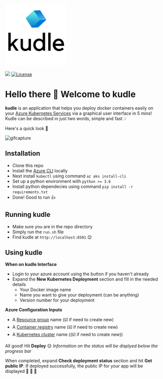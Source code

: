<img src="images/logo2.png" alt="Projectlogo" width="200">

![](https://img.shields.io/badge/microsoft%20azure-0089D6?style=for-the-badge&logo=microsoft-azure&logoColor=white)
[![License](https://img.shields.io/badge/License-Apache%202.0-blue.svg)](https://github.com/miranthajayatilake/kudle/blob/main/LICENSE)

# Hello there :wave: Welcome to kudle 

**kudle** is an application that helps you deploy docker containers easily on your [Azure Kubernetes Services](https://docs.microsoft.com/en-us/azure/aks/intro-kubernetes) via a graphical user interface in 5 mins! Kudle can be described in just two words, simple and fast :bulb: 

Here's a quick look :eyes: 

<!-- ![](images/gif_capture.gif) -->
<img src="images/gif_capture.gif" alt="gifcapture" width="500">

## Installation

- Clone this repo
- Install the [Azure CLI](https://docs.microsoft.com/en-us/cli/azure/install-azure-cli) locally
- Next install `kubectl` using command `az aks install-cli`
- Set up a python environment with `python >= 3.6`
- Install python dependecies using command `pip install -r requirements.txt`
- Done! Good to run :thumbsup:

## Running kudle

- Make sure you are in the repo directory
- Simply run the `run.sh` file
- Find kudle at `http://localhost:8501` :relieved:

## Using kudle

**When on kudle Interface**

- Login to your azure account using the button if you haven't already
- Expand the **New Kubernetes Deployment** section and fill in the needed details
    - Your Docker image name 
    - Name you want to give your deployment (can be anything)
    - Version number for your deployment

**Azure Configuration Inputs**
- A [Resource group](https://docs.microsoft.com/en-us/azure/azure-resource-manager/management/manage-resource-groups-portal) name (:ballot_box_with_check: if need to create new)
- A [Container registry](https://docs.microsoft.com/en-us/azure/container-registry/container-registry-intro) name (:ballot_box_with_check: if need to create new)
- A [Kubernetes cluster](https://docs.microsoft.com/en-us/azure/aks/intro-kubernetes) name ((:ballot_box_with_check: if need to create new))

All good! Hit **Deploy** :relieved:
*Information on the status will be displyed below the progress bar*

When completed, expand **Check deployment status** section and hit **Get public IP**. If deployed successfully, the public IP for your app will be displayed :clap: :clap: :clap: